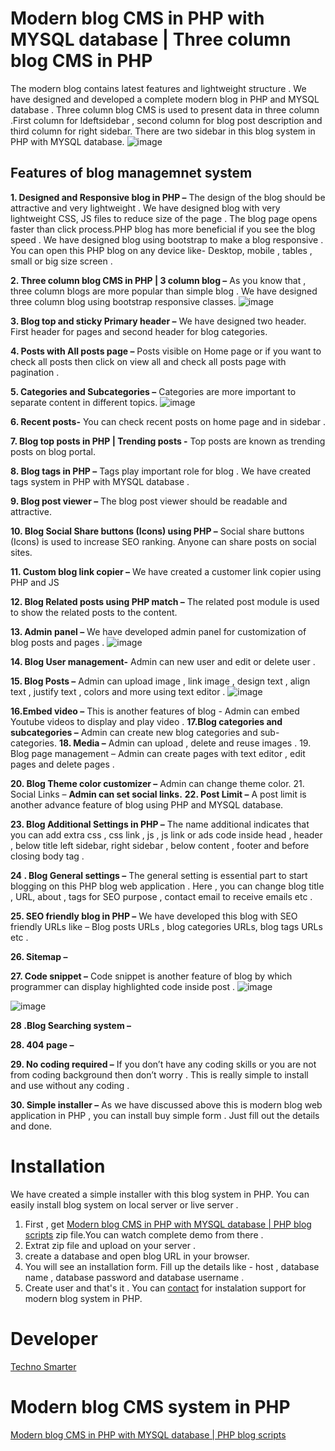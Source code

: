# Modern blog CMS in PHP with MYSQL database | Three column blog CMS in PHP 
The modern blog contains latest features and lightweight structure . We have designed and developed a complete modern blog in PHP and MYSQL database .
Three column blog CMS is used to present data in three column .First column for ldeftsidebar , second column for blog post description and third column for right sidebar.
There are two sidebar in this blog system in PHP with MYSQL database. 
![image](https://user-images.githubusercontent.com/41726733/209184095-37348199-6f43-4a40-a109-0d4fc510084b.png)


<h2>Features of blog managemnet system </h2>
<strong>1. Designed and Responsive blog in PHP –</strong>
The design of the blog should be attractive and very lightweight . We have designed blog with very lightweight CSS, JS files to reduce size of the page . The blog page opens faster than click process.PHP blog has more beneficial if you see the blog speed . We have designed blog using bootstrap to make a blog responsive . You can open this PHP blog on any device like- Desktop, mobile , tables , small or big size screen .

<strong>2. Three column blog CMS in PHP | 3 column blog –</strong>
As you know that , three column blogs are more popular than simple blog .  We have designed three column blog using bootstrap responsive classes.
![image](https://user-images.githubusercontent.com/41726733/209188398-993436df-7929-420a-a99d-2410e48cb79d.png)


<strong>3. Blog top and sticky Primary header –</strong>
We have designed two header. First header for pages and second header for blog categories.

<strong>4. Posts with All posts page –</strong>
Posts visible on Home page or if you want to check all posts then click on view all and check all posts page with pagination .

<strong>5. Categories and Subcategories –</strong>
 Categories are more important to separate content in different topics.
 ![image](https://user-images.githubusercontent.com/41726733/209188429-531e58d6-cb44-46b2-82ff-d731863a59e7.png)


<strong>6. Recent posts-</strong>
You can check recent posts on home page and in sidebar .

<strong>7. Blog top posts in PHP | Trending posts -</strong>
Top posts are known as trending posts on blog portal.

<strong>8. Blog tags in PHP –</strong>
Tags play important role for blog . We have created tags system in PHP with MYSQL database .

<strong>9. Blog post viewer –</strong>
The blog post viewer should be readable and attractive.

<strong>10. Blog Social Share buttons (Icons) using PHP –</strong>
Social share buttons (Icons) is used to increase SEO ranking. Anyone can share posts on social sites.

<strong>11. Custom blog link copier –</strong>
We have created a customer link copier using PHP and JS

<strong>12. Blog Related posts using PHP match –</strong>
The related post module is used to show the related posts to the content.

<strong>13. Admin panel –</strong>
We have developed admin panel for customization of blog posts and pages .
![image](https://user-images.githubusercontent.com/41726733/209188480-26b69685-f1ce-489e-ba39-9d34ef293df5.png)


<strong>14. Blog User management-</strong>
Admin can new user and edit or delete user .

<strong>15. Blog Posts –</strong>
Admin can upload image , link image , design text , align text , justify text , colors and more using text editor .
![image](https://user-images.githubusercontent.com/41726733/209188522-14b6d496-a8b7-4455-80b1-bc098a0f1fbb.png)


<strong>16.Embed video –</strong>
This is another features of blog - Admin can embed Youtube videos to display and play video .
<strong>17.Blog categories and subcategories –</strong>
Admin can create new blog categories and sub-categories. 
<strong>18. Media –</strong>
Admin can upload , delete and reuse images .
19.  Blog page management –
Admin can create pages with text editor , edit pages and delete pages .

<strong>20. Blog Theme color customizer –</strong>
Admin can change theme color.
21. Social Links –
<strong>Admin can set social links.</strong>
<strong>22. Post Limit –</strong>
A post limit is another advance feature of blog using PHP and MYSQL database.

<strong>23. Blog Additional Settings in PHP –</strong>
The name additional indicates that you can add extra css , css link , js , js link or ads code inside head , header , below title left sidebar, right sidebar , below content , footer and before closing body tag .  

<strong>24 . Blog General settings –</strong>
The general setting is essential part to start blogging on this PHP blog web application . Here , you can change blog title , URL, about , tags for SEO purpose , contact email to receive emails etc .

<strong>25. SEO friendly blog in PHP –</strong>
We have developed this blog with SEO friendly URLs like – Blog posts URLs , blog categories URLs, blog tags URLs etc .

<strong>26. Sitemap –</strong>

<strong>27. Code snippet –</strong>
Code snippet is another feature of blog by which programmer can display highlighted code inside post .
![image](https://user-images.githubusercontent.com/41726733/209188593-396c1f0b-9f9c-4048-b84d-f46bbb31f4cc.png)

![image](https://user-images.githubusercontent.com/41726733/209188603-94b2dfd8-27e1-4c23-98e8-0be2cd82d3fc.png)


<strong>28 .Blog Searching system –</strong>

<strong>28. 404 page –</strong>

<strong>29. No coding required –</strong>
If you don’t have any coding skills or you are not from coding background then don’t worry . This is really simple to install and use without any coding .

<strong>30. Simple installer –</strong>
As we have discussed above this is modern blog web application in PHP , you can install buy simple form . Just fill out the details and done.

# Installation
We have created a simple installer with this blog system in PHP. You can easily install blog system on local server or live server . 
1. First , get  <a target="_blank" href="https://technosmarter.com/item/modern-blog-cms-in-php-with-mysql-database">Modern blog CMS in PHP with MYSQL database | PHP blog scripts</a> zip file.You can watch complete demo from there . <br>
3. Extrat zip file and upload on your server . <br>
4. create a database and open blog URL in your browser. <br>
5. You will see an installation form. Fill up the details like - host , database name , database password and database username . <br>
6. Create user and that's it . You can <a href="https://technosmarter.com/contact">contact</a> for instalation support for modern blog system in PHP. 

# Developer 
<a href="https://technosmarter.com">Techno Smarter</a>
# Modern blog CMS system in PHP
<a href="https://technosmarter.com/item/modern-blog-cms-in-php-with-mysql-database">Modern blog CMS in PHP with MYSQL database | PHP blog scripts</a>



